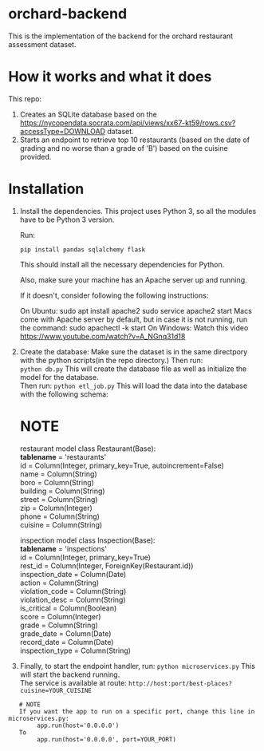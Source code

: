 # orchard-backend

This is the implementation of the backend for the orchard restaurant assessment dataset.

# How it works and what it does

This repo:

1. Creates an SQLite database based on the https://nycopendata.socrata.com/api/views/xx67-kt59/rows.csv?accessType=DOWNLOAD dataset.
2. Starts an endpoint to retrieve top 10 restaurants (based on the date of grading and no worse than a grade of 'B') based on the cuisine provided.

# Installation

1. Install the dependencies.
   This project uses Python 3, so all the modules have to be Python 3 version.
   
   Run:
   
   `pip install pandas sqlalchemy flask`
   
   This should install all the necessary dependencies for Python.
   
   Also, make sure your machine has an Apache server up and running.
   
   If it doesn't, consider following the following instructions:
   
   On Ubuntu:
      sudo apt install apache2
      sudo service apache2 start
   Macs come with Apache server by default, but in case it is not running, run the command:
      sudo apachectl -k start
   On Windows:
      Watch this video https://www.youtube.com/watch?v=A_NGnq31d18
   
 2. Create the database:
    Make sure the dataset is in the same directpory with the python scripts(in the repo directory.)
    Then run: <br/>
    `python db.py`
    This will create the database file as well as initialize the model for the database.<br/>
    Then run:
    `python etl_job.py`
    This will load the data into the database with the following schema:<br/>
      
      # NOTE
      restaurant model 
      class Restaurant(Base): <br/> 
          __tablename__ = 'restaurants' <br/>
          id = Column(Integer, primary_key=True, autoincrement=False) <br/>
          name = Column(String)  <br/>
          boro = Column(String)  <br/>
          building = Column(String) <br/>
          street = Column(String)   <br/>
          zip = Column(Integer)    <br/>
          phone = Column(String)    <br/>
          cuisine = Column(String)  <br/>
        

      inspection model
      class Inspection(Base):   <br/>
          __tablename__ = 'inspections' <br/>
          id = Column(Integer, primary_key=True) <br/>
          rest_id = Column(Integer, ForeignKey(Restaurant.id)) <br/>
          inspection_date = Column(Date)  <br/>
          action = Column(String)    <br/>
          violation_code = Column(String)   <br/>
          violation_desc = Column(String)   <br/>
          is_critical = Column(Boolean)     <br/>
          score = Column(Integer)          <br/>
          grade = Column(String)           <br/>
          grade_date = Column(Date)       <br/>
          record_date = Column(Date)       <br/>
          inspection_type = Column(String) <br/>
       
          
  3.    Finally, to start the endpoint handler, run:
       `python microservices.py`
       This will start the backend running.  <br/>
       The service is available at route: `http://host:port/best-places?cuisine=YOUR_CUISINE`
       
       # NOTE
       If you want the app to run on a specific port, change this line in microservices.py:
            app.run(host='0.0.0.0')
       To
            app.run(host='0.0.0.0', port=YOUR_PORT)
